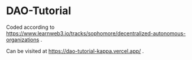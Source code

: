 # DAO-Tutorial

Coded  according to https://www.learnweb3.io/tracks/sophomore/decentralized-autonomous-organizations .

Can be visited at https://dao-tutorial-kappa.vercel.app/ .
